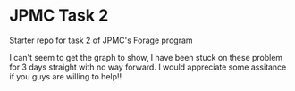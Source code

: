 # JPMC Task 2
Starter repo for task 2 of JPMC's Forage program


I can't seem to get the graph to show, I have been stuck on these problem for 3 days straight with no way forward. I would appreciate some assitance if you guys are willing to help!!
